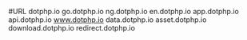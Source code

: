 #URL
dotphp.io
go.dotphp.io
ng.dotphp.io
en.dotphp.io
app.dotphp.io
api.dotphp.io
www.dotphp.io
data.dotphp.io
asset.dotphp.io
download.dotphp.io
redirect.dotphp.io